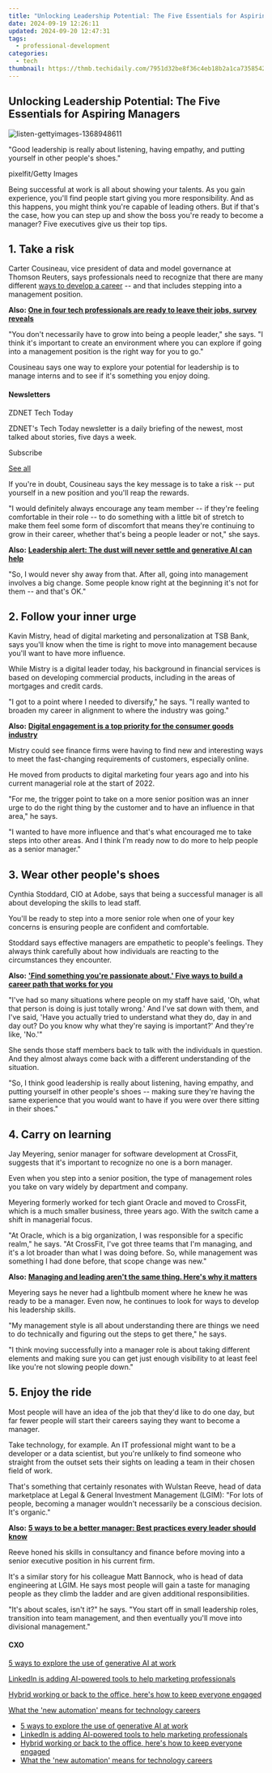 ```yaml
---
title: "Unlocking Leadership Potential: The Five Essentials for Aspiring Managers"
date: 2024-09-19 12:26:11
updated: 2024-09-20 12:47:31
tags:
  - professional-development
categories:
  - tech
thumbnail: https://thmb.techidaily.com/7951d32be8f36c4eb18b2a1ca73585423cfb1568fc448e5639b2a4a582d5f7dd.jpg
---
```


## Unlocking Leadership Potential: The Five Essentials for Aspiring Managers

![listen-gettyimages-1368948611](https://www.zdnet.com/a/img/resize/a8df6293bbd99491f6454498d4fb20bdb68bd5e0/2023/08/22/c763c8ad-d82f-467a-80a5-d97d932e7407/listen-gettyimages-1368948611.jpg?auto=webp&width=1280)

"Good leadership is really about listening, having empathy, and putting yourself in other people's shoes."

pixelfit/Getty Images

Being successful at work is all about showing your talents. As you gain experience, you'll find people start giving you more responsibility. And as this happens, you might think you're capable of leading others. But if that's the case, how you can step up and show the boss you're ready to become a manager? Five executives give us their top tips.

## 1\. Take a risk

Carter Cousineau, vice president of data and model governance at Thomson Reuters, says professionals need to recognize that there are many different [ways to develop a career](https://www.zdnet.com/education/professional-development/5-ways-to-boost-your-skills-and-increase-your-career-opportunities/) \-- and that includes stepping into a management position.

**Also: [One in four tech professionals are ready to leave their jobs, survey reveals](https://www.zdnet.com/article/one-in-four-tech-professionals-are-ready-to-leave-their-jobs-survey-reveals/)**

"You don't necessarily have to grow into being a people leader," she says. "I think it's important to create an environment where you can explore if going into a management position is the right way for you to go."

Cousineau says one way to explore your potential for leadership is to manage interns and to see if it's something you enjoy doing. 

#### Newsletters

ZDNET Tech Today

ZDNET's Tech Today newsletter is a daily briefing of the newest, most talked about stories, five days a week.

 Subscribe

[See all](https://www.zdnet.com/newsletters/)

If you're in doubt, Cousineau says the key message is to take a risk -- put yourself in a new position and you'll reap the rewards.

"I would definitely always encourage any team member -- if they're feeling comfortable in their role -- to do something with a little bit of stretch to make them feel some form of discomfort that means they're continuing to grow in their career, whether that's being a people leader or not," she says. 

**Also:** [**Leadership alert: The dust will never settle and generative AI can help**](https://www.zdnet.com/article/leadership-alert-the-dust-will-never-settle-and-generative-ai-can-help/)

"So, I would never shy away from that. After all, going into management involves a big change. Some people know right at the beginning it's not for them -- and that's OK."

## 2\. Follow your inner urge

Kavin Mistry, head of digital marketing and personalization at TSB Bank, says you'll know when the time is right to move into management because you'll want to have more influence.

While Mistry is a digital leader today, his background in financial services is based on developing commercial products, including in the areas of mortgages and credit cards.

"I got to a point where I needed to diversify," he says. "I really wanted to broaden my career in alignment to where the industry was going."

**Also:** [**Digital engagement is a top priority for the consumer goods industry**](https://www.zdnet.com/article/digital-engagement-is-a-top-priority-for-the-consumer-goods-industry/)

Mistry could see finance firms were having to find new and interesting ways to meet the fast-changing requirements of customers, especially online. 

He moved from products to digital marketing four years ago and into his current managerial role at the start of 2022.

"For me, the trigger point to take on a more senior position was an inner urge to do the right thing by the customer and to have an influence in that area," he says. 

"I wanted to have more influence and that's what encouraged me to take steps into other areas. And I think I'm ready now to do more to help people as a senior manager."

## 3\. Wear other people's shoes

Cynthia Stoddard, CIO at Adobe, says that being a successful manager is all about developing the skills to lead staff.

You'll be ready to step into a more senior role when one of your key concerns is ensuring people are confident and comfortable.

Stoddard says effective managers are empathetic to people's feelings. They always think carefully about how individuals are reacting to the circumstances they encounter.

**Also:** [**'Find something you're passionate about.' Five ways to build a career path that works for you**](https://www.zdnet.com/home-and-office/work-life/find-something-youre-passionate-about-five-ways-to-build-a-career-path-that-works-for-you/)

"I've had so many situations where people on my staff have said, 'Oh, what that person is doing is just totally wrong.' And I've sat down with them, and I've said, 'Have you actually tried to understand what they do, day in and day out? Do you know why what they're saying is important?' And they're like, 'No.'" 

She sends those staff members back to talk with the individuals in question. And they almost always come back with a different understanding of the situation.

"So, I think good leadership is really about listening, having empathy, and putting yourself in other people's shoes -- making sure they're having the same experience that you would want to have if you were over there sitting in their shoes."

## 4\. Carry on learning

Jay Meyering, senior manager for software development at CrossFit, suggests that it's important to recognize no one is a born manager. 

Even when you step into a senior position, the type of management roles you take on vary widely by department and company.

Meyering formerly worked for tech giant Oracle and moved to CrossFit, which is a much smaller business, three years ago. With the switch came a shift in managerial focus.

"At Oracle, which is a big organization, I was responsible for a specific realm," he says. "At CrossFit, I've got three teams that I'm managing, and it's a lot broader than what I was doing before. So, while management was something I had done before, that scope change was new."

**Also:** [**Managing and leading aren't the same thing. Here's why it matters**](https://www.zdnet.com/home-and-office/work-life/managers-and-leaders-arent-the-same-thing-heres-why-that-matters/)

Meyering says he never had a lightbulb moment where he knew he was ready to be a manager. Even now, he continues to look for ways to develop his leadership skills.

"My management style is all about understanding there are things we need to do technically and figuring out the steps to get there," he says. 

"I think moving successfully into a manager role is about taking different elements and making sure you can get just enough visibility to at least feel like you're not slowing people down."

## 5\. Enjoy the ride

Most people will have an idea of the job that they'd like to do one day, but far fewer people will start their careers saying they want to become a manager. 

Take technology, for example. An IT professional might want to be a developer or a data scientist, but you're unlikely to find someone who straight from the outset sets their sights on leading a team in their chosen field of work.

That's something that certainly resonates with Wulstan Reeve, head of data marketplace at Legal & General Investment Management (LGIM): "For lots of people, becoming a manager wouldn't necessarily be a conscious decision. It's organic."

**Also:** [**5 ways to be a better manager: Best practices every leader should know**](https://www.zdnet.com/home-and-office/work-life/5-ways-to-be-a-better-manager-best-practices-every-leader-should-know/)

Reeve honed his skills in consultancy and finance before moving into a senior executive position in his current firm.

It's a similar story for his colleague Matt Bannock, who is head of data engineering at LGIM. He says most people will gain a taste for managing people as they climb the ladder and are given additional responsibilities.

"It's about scales, isn't it?" he says. "You start off in small leadership roles, transition into team management, and then eventually you'll move into divisional management."

#### CXO

[5 ways to explore the use of generative AI at work](https://www.zdnet.com/article/6-ways-business-leaders-are-exploring-generative-ai-at-work/ "5 ways to explore the use of generative AI at work")

[LinkedIn is adding AI-powered tools to help marketing professionals](https://www.zdnet.com/article/linkedin-is-adding-ai-powered-tools-to-help-marketing-professionals/ "LinkedIn is adding AI-powered tools to help marketing professionals")

[Hybrid working or back to the office, here's how to keep everyone engaged](https://www.zdnet.com/article/hybrid-working-or-back-to-the-office-heres-how-to-keep-everyone-engaged/ "Hybrid working or back to the office, here's how to keep everyone engaged")

[What the 'new automation' means for technology careers](https://www.zdnet.com/article/what-the-new-automation-means-for-technology-careers/ "What the 'new automation' means for technology careers")

* [5 ways to explore the use of generative AI at work](https://www.zdnet.com/article/6-ways-business-leaders-are-exploring-generative-ai-at-work/ "5 ways to explore the use of generative AI at work")
* [LinkedIn is adding AI-powered tools to help marketing professionals](https://www.zdnet.com/article/linkedin-is-adding-ai-powered-tools-to-help-marketing-professionals/ "LinkedIn is adding AI-powered tools to help marketing professionals")
* [Hybrid working or back to the office, here's how to keep everyone engaged](https://www.zdnet.com/article/hybrid-working-or-back-to-the-office-heres-how-to-keep-everyone-engaged/ "Hybrid working or back to the office, here's how to keep everyone engaged")
* [What the 'new automation' means for technology careers](https://www.zdnet.com/article/what-the-new-automation-means-for-technology-careers/ "What the 'new automation' means for technology careers")

<ins class="adsbygoogle"
     style="display:block"
     data-ad-format="autorelaxed"
     data-ad-client="ca-pub-7571918770474297"
     data-ad-slot="1223367746"></ins>



<ins class="adsbygoogle"
     style="display:block"
     data-ad-client="ca-pub-7571918770474297"
     data-ad-slot="8358498916"
     data-ad-format="auto"
     data-full-width-responsive="true"></ins>

